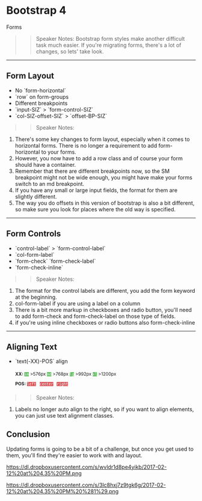 <!-- .slide: data-state="title" -->
# Bootstrap 4
Forms

>> Speaker Notes:
Bootstrap form styles make another difficult task much easier. If you're migrating forms, there's a lot of changes, so lets' take look.

---

<!-- .slide: data-state="hasicon" -->

## <i class="fa fa-bars"></i> Form Layout

<ul>
	<li class="fragment">No `form-horizontal`</li>
	<li class="fragment">`row` on form-groups</li>
	<li class="fragment">Different breakpoints</li>
	<li class="fragment">`input-SIZ` > `form-control-SIZ`</li>
	<li class="fragment">`col-SIZ-offset-SIZ` > `offset-BP-SIZ`</li>
</ul>

>> Speaker Notes:
1. There's some key changes to form layout, especially when it comes to horizontal forms. There is no longer a requirement to add form-horizontal to your forms.
2. However, you now have to add a row class and of course your form should have a container.
3. Remember that there are different breakpoints now, so the SM breakpoint might not be wide enough, you might have make your forms switch to an md breakpoint.
4. If you have any small or large input fields, the format for them are slightly different.
4. The way you do offsets in this version of bootstrap is also a bit different, so make sure you look for places where the old way is specified.

---

<!-- .slide: data-state="hasicon" -->

## <i class="fa fa-bars"></i> Form Controls

<ul>
	<li class="fragment">`control-label` > `form-control-label`</li>
	<li class="fragment">`col-form-label`</li>
	<li class="fragment">`form-check` `form-check-label`</li>
	<li class="fragment">`form-check-inline`</li>
</ul>

>> Speaker Notes:
1. The format for the control labels are different, you add the form keyword at the beginning.
2. col-form-label if you are using a label on a column
3. There is a bit more markup in checkboxes and radio button, you'll need to add form-check and form-check-label on those type of fields.
4. if you're using inline checkboxes or radio buttons also form-check-inline

---

<!-- .slide: data-state="hasicon" -->

## <i class="fa fa-bars"></i> Aligning  Text

<ul>
	<li class="fragment"><p contenteditable>`text(-XX)-POS` align</p>
			<small style="line-height: 220%; vertical-align: text-bottom;">
				<b>XX:</b> <code style="background:#5cb85c; color:white;">sm</code> >576px 
				<code style="background:#5cb85c; color:white;">md</code> >768px 
				<code style="background:#5cb85c; color:white;">lg</code> >992px 
				<code style="background:#5cb85c; color:white;">xl</code> >1200px
			</small><br>
			<small style="line-height: 220%; vertical-align: text-bottom;"> 
				<b>POS:</b> <code style="background:#D95357; color:white;">left</code> &nbsp;
				<code style="background:#D95357; color:white;">center</code> &nbsp;
				<code style="background:#D95357; color:white;">right</code>
			</small>
	</li> 
</ul>

>> Speaker Notes:
1. Labels no longer auto align to the right, so if you want to align elements, you can just use text alignment classes.


## Conclusion
Updating forms is going to be a bit of a challenge, but once you get used to them, you'll find they're easier to work with and layout.

https://dl.dropboxusercontent.com/s/wvldr1d8pe4yikb/2017-02-12%20at%204.35%20PM.png

https://dl.dropboxusercontent.com/s/3lc8hxj7z9tgk6g/2017-02-12%20at%204.35%20PM%20%281%29.png